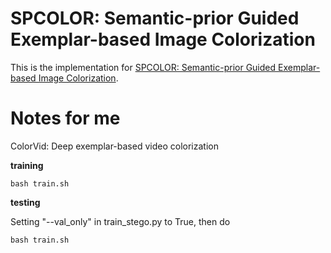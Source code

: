 # SPCOLOR: Semantic-prior Guided Exemplar-based Image Colorization
This is the implementation for  [SPCOLOR: Semantic-prior Guided Exemplar-based Image Colorization](https://arxiv.org/abs/2304.06255). 


# Notes for me
ColorVid: Deep exemplar-based video colorization



**training**

```
bash train.sh
```

**testing**

Setting "--val_only" in train_stego.py to True, then do

```
bash train.sh
```

